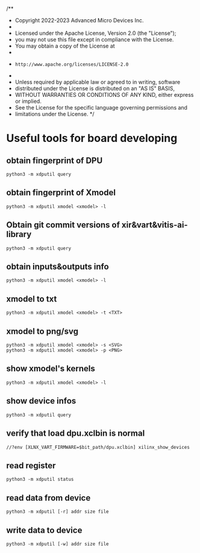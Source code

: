 /**
 * Copyright 2022-2023 Advanced Micro Devices Inc.
 *
 * Licensed under the Apache License, Version 2.0 (the "License");
 * you may not use this file except in compliance with the License.
 * You may obtain a copy of the License at
 *
 *     http://www.apache.org/licenses/LICENSE-2.0
 *
 * Unless required by applicable law or agreed to in writing, software
 * distributed under the License is distributed on an "AS IS" BASIS,
 * WITHOUT WARRANTIES OR CONDITIONS OF ANY KIND, either express or implied.
 * See the License for the specific language governing permissions and
 * limitations under the License.
 */
# Useful tools for board developing

## obtain fingerprint of DPU
```
python3 -m xdputil query  
```
## obtain fingerprint of Xmodel
```
python3 -m xdputil xmodel <xmodel> -l
```

## Obtain git commit versions of xir&vart&vitis-ai-library
```
python3 -m xdputil query  
```
## obtain inputs&outputs info
```
python3 -m xdputil xmodel <xmodel> -l
```

## xmodel to txt
```
python3 -m xdputil xmodel <xmodel> -t <TXT> 
```

## xmodel to png/svg
```
python3 -m xdputil xmodel <xmodel> -s <SVG> 
python3 -m xdputil xmodel <xmodel> -p <PNG> 
```

## show xmodel's kernels
```
python3 -m xdputil xmodel <xmodel> -l
```

## show device infos
```
python3 -m xdputil query  
```

## verify that load dpu.xclbin is normal
```
//?env [XLNX_VART_FIRMWARE=$bit_path/dpu.xclbin] xilinx_show_devices
```

## read register
```
python3 -m xdputil status
```

## read data from device
```
python3 -m xdputil [-r] addr size file
```

## write data to device
```
python3 -m xdputil [-w] addr size file
```
